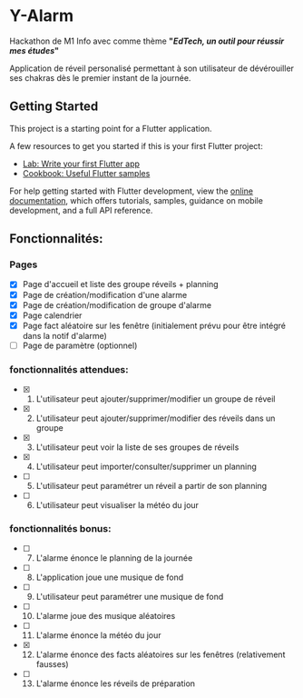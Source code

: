# Y-Alarm

Hackathon de M1 Info avec comme thème **"*EdTech, un outil pour réussir mes études*"**

Application de réveil personalisé permettant à son utilisateur de dévérouiller ses chakras dès le premier instant de la journée.

## Getting Started

This project is a starting point for a Flutter application.

A few resources to get you started if this is your first Flutter project:

- [Lab: Write your first Flutter app](https://docs.flutter.dev/get-started/codelab)
- [Cookbook: Useful Flutter samples](https://docs.flutter.dev/cookbook)

For help getting started with Flutter development, view the
[online documentation](https://docs.flutter.dev/), which offers tutorials,
samples, guidance on mobile development, and a full API reference.

## Fonctionnalités:

### Pages
- [X] Page d'accueil et liste des groupe réveils + planning
- [X] Page de création/modification d'une alarme 
- [X] Page de création/modification de groupe d'alarme
- [X] Page calendrier 
- [X] Page fact aléatoire sur les fenêtre (initialement prévu pour être intégré dans la notif d'alarme)
- [ ] Page de paramètre (optionnel)

### fonctionnalités attendues:
- [X] 1. L'utilisateur peut ajouter/supprimer/modifier un groupe de réveil
- [X] 2. L'utilisateur peut ajouter/supprimer/modifier des réveils dans un groupe
- [X] 3. L'utilisateur peut voir la liste de ses groupes de réveils 
- [X] 4. L'utilisateur peut importer/consulter/supprimer un planning
- [ ] 5. L'utilisateur peut paramétrer un réveil a partir de son planning
- [ ] 6. L'utilisateur peut visualiser la météo du jour

### fonctionnalités bonus:
- [ ] 7. L'alarme énonce le planning de la journée
- [ ] 8. L'application joue une musique de fond
- [ ] 9. L'utilisateur peut paramétrer une musique de fond
- [ ] 10. L'alarme joue des musique aléatoires
- [ ] 11. L'alarme énonce la météo du jour
- [X] 12. L'alarme énonce des facts aléatoires sur les fenêtres (relativement fausses)
- [ ] 13. L'alarme énonce les réveils de préparation